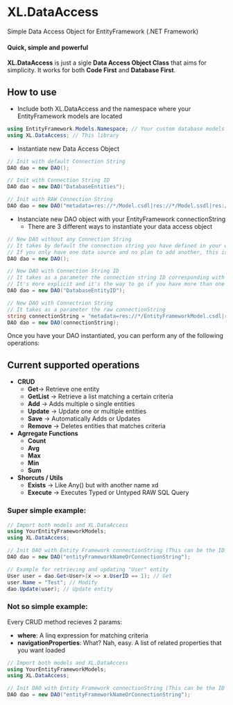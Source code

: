 # XL.DataAccess
Simple Data Access Object for EntityFramework (.NET Framework)

#### Quick, simple and powerful
**XL.DataAccess** is just a sigle **Data Access Object Class** that aims for simplicity. 
It works for both **Code First** and **Database First**. 

## How to use
- Include both XL.DataAccess and the namespace where your EntityFramework models are located
```csharp
using EntityFramework.Models.Namespace; // Your custom database models
using XL.DataAccess; // This library
```

- Instantiate new Data Access Object
```csharp
// Init with default Connection String
DAO dao = new DAO();

// Init with Connection String ID
DAO dao = new DAO("DatabaseEntities");

// Init with RAW Connection String
DAO dao = new DAO("metadata=res://*/Model.csdl|res://*/Model.ssdl|res://*/Model.msl;provider=System.Data.SqlClient;provider connection string=&quot;data source=localhost;initial catalog=DatabaseName;persist security info=True;user id=UserName;password=UserPassword;MultipleActiveResultSets=True;App=EntityFramework&quot;");
```

- Instanciate new DAO object with your EntityFramework connectionString
    -   There are 3 different ways to instantiate your data access object
```csharp
// New DAO without any Connection String
// It takes by default the connection string you have defined in your web.config under <connectionString>
// If you only have one data source and no plan to add another, this is the most simple way to go
DAO dao = new DAO();
```
```csharp
// New DAO with Connection String ID
// It takes as a parameter the connection string ID corresponding with one you have defined in the web.config
// It's more explicit and it's the way to go if you have more than one connectionString defined under <connectionString>
DAO dao = new DAO("DatabaseEntityID");
```
```csharp
// New DAO with Connectrion String
// It takes as a parameter the raw connectionString
string connectionString = "metadata=res://*/EntityFrameworkModel.csdl|res://*/EntityFrameworkModel.ssdl|res://*/EntityFrameworkModel.msl;provider=System.Data.SqlClient;provider connection string=&quot;data source=localhost;initial catalog=DATABASENAME;persist security info=True;user id=sa;password=SuperSecurePassword;MultipleActiveResultSets=True;App=EntityFramework&quot;"
DAO dao = new DAO(connectionString);
```

Once you have your DAO instantiated, you can perform any of the following operations:

## Current supported operations

- **CRUD**
    - **Get**-> Retrieve one entity
    - **GetList** -> Retrieve a list matching a certain criteria
    - **Add** -> Adds multiple o single entities
    - **Update** -> Update one or multiple entities
    - **Save** -> Automatically Adds or Updates
    - **Remove** -> Deletes entities that matches criteria
- **Agrregate Functions**
    - **Count**
    - **Avg**
    - **Max**
    - **Min**
    - **Sum**
- **Shorcuts / Utils**
    - **Exists** -> Like Any() but with another name xd
    - **Execute** -> Executes Typed or Untyped RAW SQL Query



### Super simple example:

```csharp
// Import both models and XL.DataAccess
using YourEntityFrameworkModels;
using XL.DataAccess;

// Init DAO with Entity Framework connectionString (This can be the ID referencing web.config or complete connectionString data)
DAO dao = new DAO("entityFrameworkNameOrConnectionString");

// Example for retrieving and updating "User" entity
User user = dao.Get<User>(x => x.UserID == 1); // Get
user.Name = "Test"; // Modify
dao.Update(user); // Update entity
```


### Not so simple example:

Every CRUD method recieves 2 params:
- **where**: A linq expression for matching criteria
- **navigationProperties**: What? Nah, easy. A list of related properties that you want loaded

```csharp
// Import both models and XL.DataAccess
using YourEntityFrameworkModels;
using XL.DataAccess;

// Init DAO with Entity Framework connectionString (This can be the ID referencing web.config or complete connectionString data)
DAO dao = new DAO("entityFrameworkNameOrConnectionString");

```

